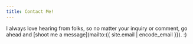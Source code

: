 ```yaml
---
title: Contact Me!
---
```


I always love hearing from folks, so no matter your inquiry or comment, go ahead and [shoot me a message](mailto:{{ site.email | encode_email }}). :)

<!--TODO: add contact form-->
